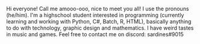 Hi everyone!
Call me amooo-ooo, nice to meet you all! I use the pronouns (he/him). I'm a highschool student interested in programming (currently learning and working with Python, C#, Batch, R, HTML), basically anything to do with technology, graphic design and mathematics. I have weird tastes in music and games. Feel free to contact me on discord: sardines#9015

<!---
amooo-ooo/amooo-ooo is a ✨ special ✨ repository because its `README.md` (this file) appears on your GitHub profile.
You can click the Preview link to take a look at your changes.
--->
